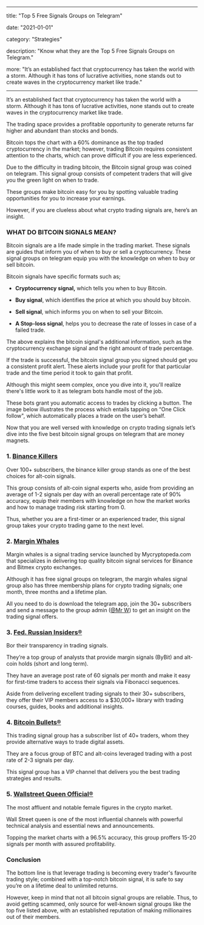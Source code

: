 
---

title:  "Top 5 Free Signals Groups on Telegram"

date:  "2021-01-01"

category:  "Strategies"

description:  "Know what they are the Top 5 Free Signals Groups on Telegram."

more:  "It’s an established fact that cryptocurrency has taken the world with a storm. Although it has tons of lucrative activities, none stands out to create waves in the cryptocurrency market like trade."

---

  


It’s an established fact that cryptocurrency has taken the world with a storm. Although it has tons of lucrative activities, none stands out to create waves in the cryptocurrency market like trade.

The trading space provides a profitable opportunity to generate returns far higher and abundant than stocks and bonds.

Bitcoin tops the chart with a 60% dominance as the top traded cryptocurrency in the market; however, trading Bitcoin requires consistent attention to the charts, which can prove difficult if you are less experienced.

Due to the difficulty in trading bitcoin, the Bitcoin signal group was coined on telegram. This signal group consists of competent traders that will give you the green light on when to trade.

These groups make bitcoin easy for you by spotting valuable trading opportunities for you to increase your earnings.

However, if you are clueless about what crypto trading signals are, here’s an insight.

  

###  WHAT DO BITCOIN SIGNALS MEAN?

Bitcoin signals are a life made simple in the trading market. These signals are guides that inform you of when to buy or sell a cryptocurrency. These signal groups on telegram equip you with the knowledge on when to buy or sell bitcoin.

Bitcoin signals have specific formats such as;

-  **Cryptocurrency signal,** which tells you when to buy Bitcoin.

-  **Buy signal**, which identifies the price at which you should buy bitcoin.

-  **Sell signal**, which informs you on when to sell your Bitcoin.

- **A Stop-loss signal**, helps you to decrease the rate of losses in case of a failed trade.

The above explains the bitcoin signal's additional information, such as the cryptocurrency exchange signal and the right amount of trade percentage.

If the trade is successful, the bitcoin signal group you signed should get you a consistent profit alert. These alerts include your profit for that particular trade and the time period it took to gain that profit.

Although this might seem complex, once you dive into it, you'll realize there's little work to it as telegram bots handle most of the job.

These bots grant you automatic access to trades by clicking a button. The image below illustrates the process which entails tapping on “One Click follow", which automatically places a trade on the user’s behalf.

Now that you are well versed with knowledge on crypto trading signals let’s dive into the five best bitcoin signal groups on telegram that are money magnets.
  

###  1\. [Binance Killers](http://t.me/BinanceKillers)

Over 100+ subscribers, the binance killer group stands as one of the best choices for alt-coin signals.

This group consists of alt-coin signal experts who, aside from providing an average of 1-2 signals per day with an overall percentage rate of 90% accuracy, equip their members with knowledge on how the market works and how to manage trading risk starting from 0.

Thus, whether you are a first-timer or an experienced trader, this signal group takes your crypto trading game to the next level.


###  2\. [Margin Whales](https://t.me/marginwhales?utm_source=google&utm_medium=referral&utm_campaign=bitcoin_signals)


Margin whales is a signal trading service launched by Mycryptopeda.com that specializes in delivering top quality bitcoin signal services for Binance and Bitmex crypto exchanges.

Although it has free signal groups on telegram, the margin whales signal group also has three membership plans for crypto trading signals; one month, three months and a lifetime plan.

All you need to do is download the telegram app, join the 30+ subscribers and send a message to the group admin ([@Mr W](@whistler7)) to get an insight on the trading signal offers.
  

  

###  3\. [Fed. Russian Insiders®](https://t.me/FedRussianInsiders)


Bor their transparency in trading signals.

They’re a top group of analysts that provide margin signals (ByBit) and alt-coin holds (short and long term).

They have an average post rate of 60 signals per month and make it easy for first-time traders to access their signals via Fibonacci sequences.

Aside from delivering excellent trading signals to their 30+ subscribers, they offer their VIP members access to a $30,000+ library with trading courses, guides, books and additional insights.

  

###  4\. [Bitcoin Bullets®](https://t.me/BitcoinBullets)


This trading signal group has a subscriber list of 40+ traders, whom they provide alternative ways to trade digital assets.

They are a focus group of BTC and alt-coins leveraged trading with a post rate of 2-3 signals per day.

This signal group has a VIP channel that delivers you the best trading strategies and results.

  

###  5\. [Wallstreet Queen Official® ](https://t.me/WallstreetQueenOfficial)


The most affluent and notable female figures in the crypto market.

Wall Street queen is one of the most influential channels with powerful technical analysis and essential news and announcements.

Topping the market charts with a 96.5% accuracy, this group proffers 15-20 signals per month with assured profitability.

  

###  Conclusion


The bottom line is that leverage trading is becoming every trader's favourite trading style; combined with a top-notch bitcoin signal, it is safe to say you’re on a lifetime deal to unlimited returns.

However, keep in mind that not all bitcoin signal groups are reliable. Thus, to avoid getting scammed, only source for well-known signal groups like the top five listed above, with an established reputation of making millionaires out of their members.